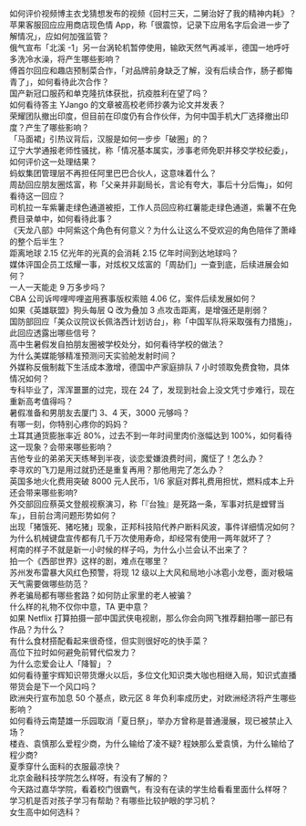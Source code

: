 如何评价视频博主衣戈猜想发布的视频《回村三天，二舅治好了我的精神内耗》？  
苹果客服回应应用商店现色情 App，称「很震惊，记录下应用名字后会进一步了解情况」，应如何加强监管？  
俄气宣布「北溪 -1」另一台涡轮机暂停使用，输欧天然气再减半，德国一地呼吁多洗冷水澡，将产生哪些影响？  
傅首尔回应和趣店预制菜合作，「对品牌前身缺乏了解，没有后续合作，肠子都悔青了」，如何看待此次合作？  
国产新冠口服药和单克隆抗体获批，抗疫胜利在望了吗？  
如何看待答主 YJango 的文章被高校老师抄袭为论文并发表？  
荣耀团队撤出印度，但目前在印度仍有合作伙伴，为何中国手机大厂选择撤出印度？产生了哪些影响？  
「马面裙」引热议背后，汉服是如何一步步「破圈」的？  
辽宁大学通报老师性骚扰，称「情况基本属实，涉事老师免职并移交学校纪委」，如何评价这一处理结果？  
蚂蚁集团管理层不再担任阿里巴巴合伙人，这意味着什么？  
周劼回应朋友圈炫富，称「父亲并非副局长，言论有夸大，事后十分后悔」，如何看待这一回应？  
司机拉一车紫薯走绿色通道被拒，工作人员回应称红薯能走绿色通道，紫薯不在免费目录单中，如何看待此事？  
《天龙八部》中阿紫这个角色有何意义？为什么让这么不受欢迎的角色陪伴了萧峰的整个后半生？  
距离地球 2.15 亿光年的光真的会消耗 2.15 亿年时间到达地球吗？  
媒体评国企员工炫耀一事，对炫权又炫富的「周劼们」一查到底，后续进展会如何？  
一人一天能走 9 万多步吗？  
CBA 公司诉哔哩哔哩盗用赛事版权索赔 4.06 亿，案件后续发展如何？  
如果《英雄联盟》狗头每层 Q 改为叠加 3 点攻击距离，是增强还是削弱？  
国防部回应「美众议院议长佩洛西计划访台」，称「中国军队将采取强有力措施」，此回应透露出哪些信号？  
高中生暑假发自拍朋友圈被学校处分，如何看待学校的做法？  
为什么美媒能够精准预测问天实验舱发射时间？  
外媒称反俄制裁下生活成本激增，德国中产家庭排队 7 小时领取免费食物，具体情况如何？  
专科毕业了，浑浑噩噩的过完，现在 24 了，发现到社会上没文凭寸步难行，现在重新高考值得吗？  
暑假准备和男朋友去厦门 3、4 天，3000 元够吗？  
有哪一刻，你特别心疼你的妈妈？  
土耳其通货膨胀率近 80%，过去不到一年时间里肉价涨幅达到 100%，如何看待这一现象？会带来哪些影响？  
吉他专业的弟弟天天练琴到半夜，谈恋爱嫌浪费时间，魔怔了！怎么办？  
李寻欢的飞刀是用过就扔还是重复再用？那他用完了怎么办？  
英国多地火化费用突破 8000 元人民币，1/6 家庭对葬礼费用担忧，燃料成本上升还会带来哪些影响?  
外交部回应蔡英文登舰视察演习，称「『台独』是死路一条，军事对抗是螳臂当车」，目前台湾问题形势如何？  
出现「猪饿死、猪吃猪」现象，正邦科技陷代养户断料风波，事件详细情况如何？  
为什么机械键盘宣传都有几千万次使用寿命，却经常有使用一两年就坏了？  
柯南的样子不就是新一小时候的样子吗，为什么小兰会认不出来了？  
拍一个《西部世界》这样的剧，难点在哪里？  
苏州发布雷暴大风红色预警，将现 12 级以上大风和局地小冰雹小龙卷，面对极端天气需要做哪些防范？  
养老骗局都有哪些套路？如何防止家里的老人被骗？  
什么样的礼物不仅你中意，TA 更中意？  
如果 Netflix 打算拍摄一部中国武侠电视剧，那么你会向网飞推荐翻拍哪一部已有作品？为什么？  
有什么食材搭配看起来很奇怪，但实则很好吃的快手菜？  
高位下拉时如何避免前臂代偿发力？  
为什么恋爱会让人「降智」？  
如何看待董宇辉知识带货爆火以后，多位文化知识类大咖也相继入局，知识式直播带货会是下一个风口吗？  
欧洲央行宣布加息 50 个基点，欧元区 8 年负利率成历史，对欧洲经济将产生哪些影响？  
如何看待云南楚雄一乐园取消「夏日祭」，举办方曾称是普通漫展，现已被禁止入场？  
楼垚、袁慎那么爱程少商，为什么输给了凌不疑? 程姎那么爱袁慎，为什么输给了程少商?  
夏季穿什么面料的衣服最凉快？  
北京金融科技学院怎么样呀，有没有了解的？  
今天路过嘉华学院，看着校门很霸气，有没有在读的学生给看看里面什么样呀？  
学习机是否对孩子学习有帮助？有哪些比较护眼的学习机？  
女生高中如何选科？  
